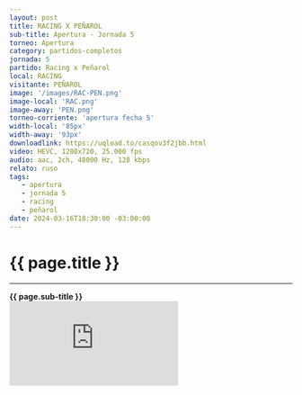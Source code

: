 ```yaml
---
layout: post
title: RACING X PEÑAROL
sub-title: Apertura · Jornada 5
torneo: Apertura
category: partidos-completos
jornada: 5
partido: Racing x Peñarol
local: RACING
visitante: PEÑAROL
image: '/images/RAC-PEN.png'
image-local: 'RAC.png'
image-away: 'PEN.png'
torneo-corriente: 'apertura fecha 5'
width-local: '85px'
width-away: '93px'
downloadlink: https://uqload.to/casqov3f2jbb.html
video: HEVC, 1280x720, 25.000 fps
audio: aac, 2ch, 48000 Hz, 128 kbps
relato: ruso
tags:
   - apertura
   - jornada 5
   - racing
   - peñarol
date: 2024-03-16T18:30:00 -03:00:00
---
```


<div class="mt-5 mb-4 dyuthi_regular"> 
    <h1 class="text-success kustom_culture"> 
                {{ page.title }} 
    </h1> 
    <hr>
    <strong>{{ page.sub-title }}</strong>
    
</div>
<div class="embed-responsive embed-responsive-16by9"><iframe allow="accelerometer; autoplay; clipboard-write; encrypted-media; gyroscope; picture-in-picture; web-share" allowfullscreen="" data-td-src-property="https://www.youtube.com/embed/UTJTXJcFEQs?feature=oembed" frameborder="0" class="youtube mb-10 w-100 h-100" referrerpolicy="strict-origin-when-cross-origin" src="https://uqload.to/embed-casqov3f2jbb.html" title="OBSESIONADOS"></iframe></div>

